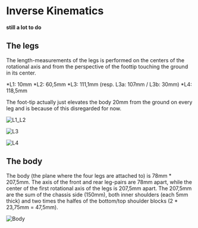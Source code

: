﻿# Inverse Kinematics #

**still a lot to do**

## The legs ##

The length-measurements of the legs is performed on the centers of the rotational axis and from the perspective of the foottip touching the ground in its center.

*L1: 10mm
*L2: 60,5mm
*L3: 111,1mm (resp. L3a: 107mm / L3b: 30mm)
*L4: 118,5mm

The foot-tip actually just elevates the body 20mm from the ground on every leg and is because of this disregarded for now.

![L1_L2](https://github.com/michaelkubina/SpotMicroESP32/blob/master/kinematics/L1_L2.png)

![L3](https://github.com/michaelkubina/SpotMicroESP32/blob/master/kinematics/L3.png)

![L4](https://github.com/michaelkubina/SpotMicroESP32/blob/master/kinematics/L4.png)


## The body ##
The body (the plane where the four legs are attached to) is 78mm \* 207,5mm. The axis of the front and rear leg-pairs are 78mm apart, while the center of the first rotational axis of the legs is 207,5mm apart. The 207,5mm are the sum of the chassis side (150mm), both inner shoulders (each 5mm thick) and two times the halfes of the bottom/top shoulder blocks (2 \* 23,75mm = 47,5mm).

![Body](https://github.com/michaelkubina/SpotMicroESP32/blob/master/kinematics/body.png)
